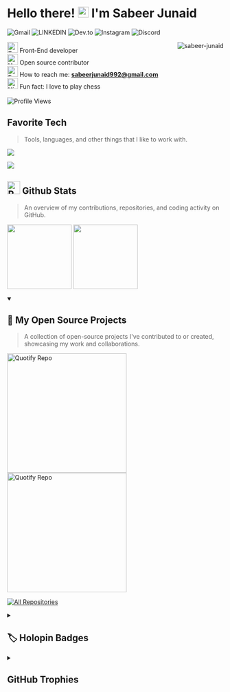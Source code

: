 <!-- GREETINGS-->
<h1 align="left">Hello there! <img src="https://user-images.githubusercontent.com/72663882/171687151-bb31c996-c9d2-49c8-b593-734946893b23.gif" alt="waving hand gif" aria-hidden="true" width="25" /> I'm Sabeer Junaid</h1>
<!--Connect with me-->
<p>
<img src="https://img.shields.io/badge/Gmail-F5E1C0?style=for-the-badge&logo=gmail" alt="Gmail" />
<img src="https://img.shields.io/badge/LINKEDIN-F5E1C0?style=for-the-badge" alt="LINKEDIN" />
<img src="https://img.shields.io/badge/Dev.to-F5E1C0?style=for-the-badge&logo=devdotto&logoColor=black" alt="Dev.to" />
<img src="https://img.shields.io/badge/Instagram-F5E1C0?style=for-the-badge&logo=instagram&logoColor=black" alt="Instagram" />
<img src="https://img.shields.io/badge/Discord-F5E1C0?style=for-the-badge&logo=discord" alt="Discord" />
</p>
<!-- Profile Views -->
<a href="#macropower-title">
  <img src="https://raw.githubusercontent.com/Sabeer-Junaid/github-stats-transparent/refs/heads/output/generated/overview.svg" alt="sabeer-junaid" align="right" />
</a>
<!-- Description-->

<img src="https://raw.githubusercontent.com/Tarikul-Islam-Anik/Animated-Fluent-Emojis/master/Emojis/People/Technologist.png" alt="Technologist" width="25" height="25" /> Front-End developer<br>
<img src="https://raw.githubusercontent.com/Tarikul-Islam-Anik/Animated-Fluent-Emojis/master/Emojis/Hand%20gestures/Handshake.png" alt="Handshake" width="25" height="25"/>
Open source contributor<br>
<img src="https://raw.githubusercontent.com/Tarikul-Islam-Anik/Animated-Fluent-Emojis/master/Emojis/Objects/E-Mail.png" alt="E-Mail" width="25" height="25" /> How to reach me: **sabeerjunaid992@gmail.com** <br>
<img src="https://raw.githubusercontent.com/Tarikul-Islam-Anik/Animated-Fluent-Emojis/master/Emojis/Travel%20and%20places/High%20Voltage.png" alt="High Voltage" width="25" height="25" /> Fun fact: I love to play chess<br>
<br>
<img src="https://komarev.com/ghpvc/?username=Sabeer-Junaid&style=for-the-badge&color=fffff&label=Profile+Views&color=%23000000" alt="Profile Views">

<!-- TECH SECTION -->

<h2 align="left" id="sabeer-junaid">Favorite Tech</h2>

> Tools, languages, and other things that I like to work with.

 <p align=left>
 <a href="">
    <img src="https://skillicons.dev/icons?i=cs,dotnet,javascript,mysql,html,css,bootstrap" />
  </a>
 </p>

  <a href="">
    <img src="https://skillicons.dev/icons?i=vscode,github,visualstudio,sublime,replit,netlify,stackoverflow" />
  </a>

  <!-- GITHUB STATS SECTIONN -->

<h2 align="left" id="sabeer-junaid"><img src= "https://raw.githubusercontent.com/Tarikul-Islam-Anik/Animated-Fluent-Emojis/master/Emojis/Travel%20and%20places/Rocket.png" alt="Rocket" width="30" height="30" /> Github Stats</h2>

> An overview of my contributions, repositories, and coding activity on GitHub.

<p align = left>

<a>
  <img height=150 align="center" src="https://github-readme-stats.vercel.app/api?username=sabeer-junaid&theme=moltack" />
</a>
<a>
  <img height=150 align="center" src="https://github-readme-stats.vercel.app/api/top-langs?username=sabeer-junaid&layout=compact&langs_count=8&card_width=320&theme=moltack" />
</a>
</p>



<!-- MY OPEN SOURCE PROJECT SECTION -->
<details open> 
  <summary><h2>📘 My Open Source Projects</h2></summary>
	
  > A collection of open-source projects I've contributed to or created, showcasing my work and collaborations.

  <p align="left">
	  
   <a href="https://github.com/Sabeer-Junaid/quotify"><img width="278" src="https://github-readme-stats.vercel.app/api/pin/?username=sabeer-junaid&repo=quotify&theme=moltack" alt="Quotify Repo"></a>
   <a href="https://github.com/Sabeer-Junaid/linknest"><img width="278" src="https://github-readme-stats.vercel.app/api/pin/?username=sabeer-junaid&repo=linknest&theme=moltack" alt="Quotify Repo"></a>
   
  </p>

<a href="https://github.com/sabeer-junaid?tab=repositories&sort=stargazers"><img alt="All Repositories" title="All Repositories" src="https://custom-icon-badges.demolab.com/badge/-Click%20Here%20For%20All%20My%20Repos-1F222E?style=for-the-badge&logoColor=white&logo=repo"/></a></details>

<!-- HOLOPINS SECTION -->

<details> 
  <summary><h2>🏷️ Holopin Badges</h2></summary>

> Digital badges I've earned for achievements, contributions, and participation in various tech communities and events

  <p><a href="https://holopin.io/@sabeerjunaid"><img src="https://holopin.me/sabeerjunaid" alt="@sabeerjunaid1&#39;s Holopin board"></a></p>
</details>

<!-- GITHUB TROPHIES SECTION -->

<details>
  <summary><h2>GitHub Trophies</h2></summary>

 > A showcase of my GitHub achievements, highlighting contributions, coding activity, and milestones

![](https://github-trophies.vercel.app/?username=SABEER-JUNAID&theme=juicyfresh&no-frame=true&no-bg=true&margin-w=4)
</details>
